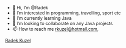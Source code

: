- 👋 Hi, I’m @Radek
- 👀 I’m interested in programming, travelling, sport etc
- 🌱 I’m currently learning Java
- 💞️ I’m looking to collaborate on any Java projects
- 📫 How to reach me rkuzel@hotmail.com, 
<script type="text/javascript" src="https://platform.linkedin.com/badges/js/profile.js" async defer></script>
<div class="LI-profile-badge"  data-version="v1" data-size="medium" data-locale="cs_CZ" data-type="horizontal" data-theme="light" data-vanity="radekkuzel"><a class="LI-simple-link" href='https://cz.linkedin.com/in/radekkuzel?trk=profile-badge'>Radek Kuzel</a></div>

